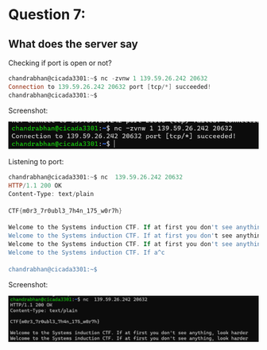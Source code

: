 # Question 7:

## **What does the server say**

Checking if port is open or not? 

```powershell
chandrabhan@cicada3301:~$ nc -zvnw 1 139.59.26.242 20632
Connection to 139.59.26.242 20632 port [tcp/*] succeeded!
chandrabhan@cicada3301:~$ 
```

Screenshot: 

![Untitled](/attachments/Q72.png)

Listening to port:

```powershell
chandrabhan@cicada3301:~$ nc  139.59.26.242 20632
HTTP/1.1 200 OK
Content-Type: text/plain

CTF{m0r3_7r0ubl3_7h4n_175_w0r7h}

Welcome to the Systems induction CTF. If at first you don't see anything, look harder
Welcome to the Systems induction CTF. If at first you don't see anything, look harder
Welcome to the Systems induction CTF. If at first you don't see anything, look harder
Welcome to the Systems induction CTF. If a^c

chandrabhan@cicada3301:~$ 
```

Screenshot: 

![Untitled](/attachments/Q71.png)
